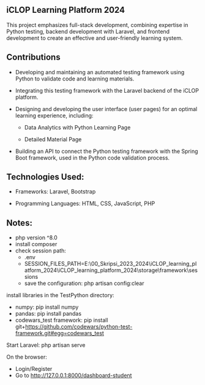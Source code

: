 

## iCLOP Learning Platform 2024

This project emphasizes full-stack development, combining expertise in Python testing, backend development with Laravel, and frontend development to create an effective and user-friendly learning system.

## Contributions
- Developing and maintaining an automated testing framework using Python to validate code and learning materials.

- Integrating this testing framework with the Laravel backend of the iCLOP platform.

- Designing and developing the user interface (user pages) for an optimal learning experience, including:

    - Data Analytics with Python Learning Page

    - Detailed Material Page

- Building an API to connect the Python testing framework with the Spring Boot framework, used in the Python code validation process.

## Technologies Used:
- Frameworks: Laravel, Bootstrap

- Programming Languages: HTML, CSS, JavaScript, PHP


## Notes:

- php version ^8.0
- install composer
- check session path:
    - .env
    - SESSION_FILES_PATH=E:\00_Skripsi_2023_2024\iCLOP_learning_platform_2024\iCLOP_learning_platform_2024\storage\framework\sessions
    - save the configuration: php artisan config:clear

install libraries in the TestPython directory:
- numpy: pip install numpy
- pandas: pip install pandas
- codewars_test framework: pip install git+https://github.com/codewars/python-test-framework.git#egg=codewars_test              

Start Laravel: php artisan serve

On the browser:
- Login/Register
- Go to http://127.0.0.1:8000/dashboard-student

